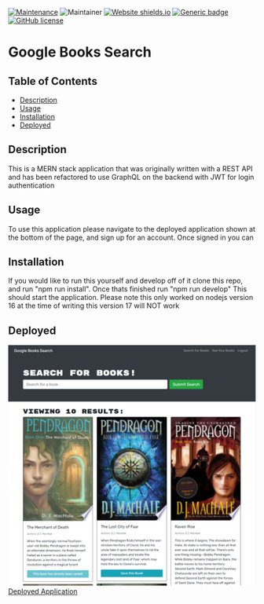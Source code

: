 [![Maintenance](https://img.shields.io/badge/Maintained%3F-yes-green.svg)](https://github.com/JasOffen/BudgetTracker/graphs/commit-activity) ![Maintainer](https://img.shields.io/badge/maintainer-Jason%20Offenbaker-purple) [![Website shields.io](https://img.shields.io/website-up-down-green-red/http/shields.io.svg)](https://powerful-mountain-23992.herokuapp.com/) [![Generic badge](https://img.shields.io/badge/One%20Word%20Description-Books-green.svg)](https://shields.io/) [![GitHub license](https://img.shields.io/github/license/Naereen/StrapDown.js.svg)](https://github.com/Naereen/StrapDown.js/blob/master/LICENSE)

# Google Books Search

## Table of Contents
* [Description](#Description)
* [Usage](#Usage)
* [Installation](#Installation)
* [Deployed](#Deployed)

## Description
This is a MERN stack application that was originally written with a REST API and has been refactored to use GraphQL on the backend with JWT for login authentication

## Usage
To use this application please navigate to the deployed application shown at the bottom of the page, and sign up for an account. Once signed in you can 

## Installation
If you would like to run this yourself and develop off of it clone this repo, and run "npm run install". Once thats finished run "npm run develop" This should start the application. Please note this only worked on nodejs version 16 at the time of writing this version 17 will NOT work


## Deployed
![Deployed Application](./client/public/deployed.png)
[Deployed Application](https://powerful-mountain-23992.herokuapp.com/)
